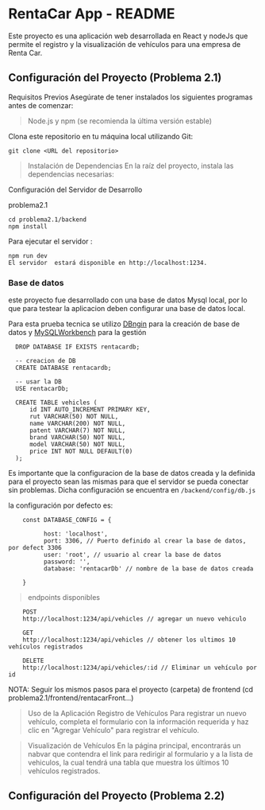 # RentaCar App - README
Este proyecto es una aplicación web desarrollada en React y nodeJs que permite el registro y la visualización de vehículos para una empresa de Renta Car.

## Configuración del Proyecto (Problema 2.1)
 Requisitos Previos
 Asegúrate de tener instalados los siguientes programas antes de comenzar:

> Node.js y npm (se recomienda la última versión estable)

Clona este repositorio en tu máquina local utilizando Git:
```
git clone <URL del repositorio>
```
> Instalación de Dependencias
En la raíz del proyecto, instala las dependencias necesarias:

Configuración del Servidor de Desarrollo

problema2.1
```
cd problema2.1/backend
npm install
```

Para ejecutar el servidor :

```
npm run dev
El servidor  estará disponible en http://localhost:1234. 
```
### Base de datos

  este proyecto fue desarrollado con una base de datos Mysql local, por lo que para testear la aplicacion deben configurar una base de datos local.
  
  Para esta prueba tecnica se utilizo [DBngin](https://dbngin.com/) para la creación de base de datos y [MySQLWorkbench](https://www.mysql.com/products/workbench/) para la gestión

  ```
    DROP DATABASE IF EXISTS rentacardb;

    -- creacion de DB
    CREATE DATABASE rentacardb;

    -- usar la DB
    USE rentacarDb;

    CREATE TABLE vehicles (
        id INT AUTO_INCREMENT PRIMARY KEY,
        rut VARCHAR(50) NOT NULL,
        name VARCHAR(200) NOT NULL,
        patent VARCHAR(7) NOT NULL,
        brand VARCHAR(50) NOT NULL,
        model VARCHAR(50) NOT NULL,
        price INT NOT NULL DEFAULT(0)
    );
  ```
Es importante que la configuracion de la base de datos creada y la definida para el proyecto sean las mismas para que el servidor se pueda conectar sin problemas. Dicha configuración se encuentra en ```/backend/config/db.js```
        
la configuración por defecto es:
```
    const DATABASE_CONFIG = {

          host: 'localhost',
          port: 3306, // Puerto definido al crear la base de datos, por defect 3306
          user: 'root', // usuario al crear la base de datos
          password: '',
          database: 'rentacarDb' // nombre de la base de datos creada

    }
```

> endpoints disponibles
```
    POST
    http://localhost:1234/api/vehicles // agregar un nuevo vehiculo
    
    GET
    http://localhost:1234/api/vehicles // obtener los ultimos 10 vehículos registrados
    
    DELETE
    http://localhost:1234/api/vehicles/:id // Eliminar un vehículo por id

```

NOTA: Seguir los mismos pasos para el proyecto (carpeta) de frontend (cd problema2.1/frontend/rentacarFront...)

> Uso de la Aplicación
Registro de Vehículos
Para registrar un nuevo vehículo, completa el formulario con la información requerida y haz clic en "Agregar Vehículo" para registrar el vehículo.

> Visualización de Vehículos
En la página principal, encontrarás un nabvar que contendra el link para redirigir al formulario y a la lista de vehiculos, la cual tendrá una tabla que muestra los últimos 10 vehículos registrados.


## Configuración del Proyecto (Problema 2.2)